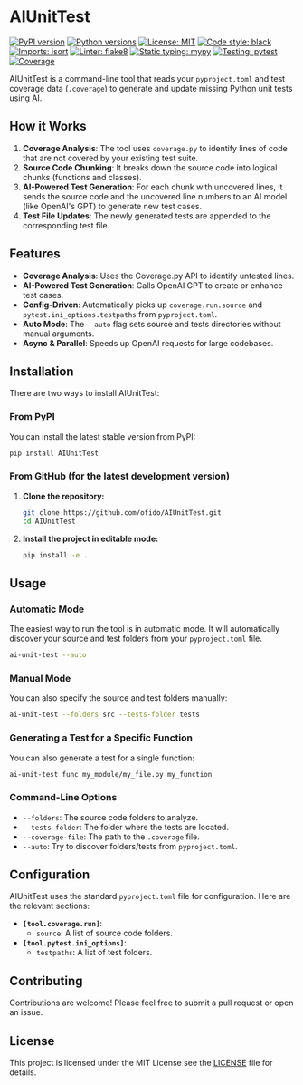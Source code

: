 # AIUnitTest

[![PyPI version](https://badge.fury.io/py/AIUnitTest.svg)](https://badge.fury.io/py/AIUnitTest)
[![Python versions](https://img.shields.io/pypi/pyversions/AIUnitTest.svg)](https://pypi.org/project/AIUnitTest)
[![License: MIT](https://img.shields.io/badge/License-MIT-yellow.svg)](https://opensource.org/licenses/MIT)
[![Code style: black](https://img.shields.io/badge/code%20style-black-000000.svg)](https://github.com/psf/black)
[![Imports: isort](https://img.shields.io/badge/%20imports-isort-%231674b1?style=flat&labelColor=ef8336)](https://pycqa.github.io/isort/)
[![Linter: flake8](https://img.shields.io/badge/linter-flake8-blue.svg)](https://flake8.pycqa.org/en/latest/)
[![Static typing: mypy](https://img.shields.io/badge/static%20typing-mypy-blue.svg)](https://mypy-lang.org/)
[![Testing: pytest](https://img.shields.io/badge/testing-pytest-blue.svg)](https://pytest.org)
[![Coverage](https://img.shields.io/badge/coverage-100%25-brightgreen.svg)](https://coverage.readthedocs.io/)

AIUnitTest is a command-line tool that reads your `pyproject.toml` and test coverage
data (`.coverage`) to generate and update missing Python unit tests using AI.

## How it Works

1. **Coverage Analysis**: The tool uses `coverage.py` to identify lines of code
    that are not covered by your existing test suite.
2. **Source Code Chunking**: It breaks down the source code into logical chunks
    (functions and classes).
3. **AI-Powered Test Generation**: For each chunk with uncovered lines,
    it sends the source code and the uncovered line numbers to an AI model
    (like OpenAI's GPT) to generate new test cases.
4. **Test File Updates**: The newly generated tests are appended to the
    corresponding test file.

## Features

- **Coverage Analysis**: Uses the Coverage.py API to identify untested lines.
- **AI-Powered Test Generation**: Calls OpenAI GPT to create or enhance test cases.
- **Config-Driven**: Automatically picks up `coverage.run.source` and
  `pytest.ini_options.testpaths` from `pyproject.toml`.
- **Auto Mode**: The `--auto` flag sets source and tests directories without
  manual arguments.
- **Async & Parallel**: Speeds up OpenAI requests for large codebases.

## Installation

There are two ways to install AIUnitTest:

### From PyPI

You can install the latest stable version from PyPI:

```bash
pip install AIUnitTest
```

### From GitHub (for the latest development version)

1. **Clone the repository:**

    ```bash
    git clone https://github.com/ofido/AIUnitTest.git
    cd AIUnitTest
    ```

2. **Install the project in editable mode:**

    ```bash
    pip install -e .
    ```

## Usage

### Automatic Mode

The easiest way to run the tool is in automatic mode.
It will automatically discover your source and test folders
from your `pyproject.toml` file.

```bash
ai-unit-test --auto
```

### Manual Mode

You can also specify the source and test folders manually:

```bash
ai-unit-test --folders src --tests-folder tests
```

### Generating a Test for a Specific Function

You can also generate a test for a single function:

```bash
ai-unit-test func my_module/my_file.py my_function
```

### Command-Line Options

- `--folders`: The source code folders to analyze.
- `--tests-folder`: The folder where the tests are located.
- `--coverage-file`: The path to the `.coverage` file.
- `--auto`: Try to discover folders/tests from `pyproject.toml`.

## Configuration

AIUnitTest uses the standard `pyproject.toml` file for configuration.
Here are the relevant sections:

- **`[tool.coverage.run]`**:
  - `source`: A list of source code folders.
- **`[tool.pytest.ini_options]`**:
  - `testpaths`: A list of test folders.

## Contributing

Contributions are welcome! Please feel free to submit a pull request or open an issue.

## License

This project is licensed under the MIT License
see the [LICENSE](LICENSE) file for details.
